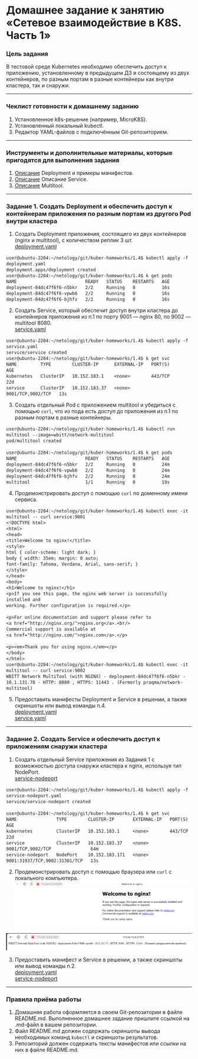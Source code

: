 # Домашнее задание к занятию «Сетевое взаимодействие в K8S. Часть 1»

### Цель задания

В тестовой среде Kubernetes необходимо обеспечить доступ к приложению, установленному в предыдущем ДЗ и состоящему из двух контейнеров, по разным портам в разные контейнеры как внутри кластера, так и снаружи.

------

### Чеклист готовности к домашнему заданию

1. Установленное k8s-решение (например, MicroK8S).
2. Установленный локальный kubectl.
3. Редактор YAML-файлов с подключённым Git-репозиторием.

------

### Инструменты и дополнительные материалы, которые пригодятся для выполнения задания

1. [Описание](https://kubernetes.io/docs/concepts/workloads/controllers/deployment/) Deployment и примеры манифестов.
2. [Описание](https://kubernetes.io/docs/concepts/services-networking/service/) Описание Service.
3. [Описание](https://github.com/wbitt/Network-MultiTool) Multitool.

------

### Задание 1. Создать Deployment и обеспечить доступ к контейнерам приложения по разным портам из другого Pod внутри кластера

1. Создать Deployment приложения, состоящего из двух контейнеров (nginx и multitool), с количеством реплик 3 шт.  
[deployment.yaml](https://github.com/michail-77/kuber-homeworks/blob/main/1.4/deployment.yaml)
```
user@ubuntu-2204:~/netology/git/kuber-homeworks/1.4$ kubectl apply -f deployment.yaml
deployment.apps/deployment created
user@ubuntu-2204:~/netology/git/kuber-homeworks/1.4$ k get pods
NAME                          READY   STATUS    RESTARTS   AGE
deployment-84dc47f6f6-n5bkr   2/2     Running   0          16s
deployment-84dc47f6f6-vpwb6   2/2     Running   0          16s
deployment-84dc47f6f6-bjhfv   2/2     Running   0          16s
```

2. Создать Service, который обеспечит доступ внутри кластера до контейнеров приложения из п.1 по порту 9001 — nginx 80, по 9002 — multitool 8080.  
[service.yaml](https://github.com/michail-77/kuber-homeworks/blob/main/1.4/service.yaml)
```
user@ubuntu-2204:~/netology/git/kuber-homeworks/1.4$ kubectl apply -f service.yaml
service/service created
user@ubuntu-2204:~/netology/git/kuber-homeworks/1.4$ k get svc
NAME         TYPE        CLUSTER-IP      EXTERNAL-IP   PORT(S)             AGE
kubernetes   ClusterIP   10.152.183.1    <none>        443/TCP             22d
service      ClusterIP   10.152.183.37   <none>        9001/TCP,9002/TCP   13s
```
3. Создать отдельный Pod с приложением multitool и убедиться с помощью `curl`, что из пода есть доступ до приложения из п.1 по разным портам в разные контейнеры.
```
user@ubuntu-2204:~/netology/git/kuber-homeworks/1.4$ kubectl run multitool --image=wbitt/network-multitool
pod/multitool created

user@ubuntu-2204:~/netology/git/kuber-homeworks/1.4$ k get pods
NAME                          READY   STATUS    RESTARTS   AGE
deployment-84dc47f6f6-n5bkr   2/2     Running   0          24m
deployment-84dc47f6f6-vpwb6   2/2     Running   0          24m
deployment-84dc47f6f6-bjhfv   2/2     Running   0          24m
multitool                     1/1     Running   0          19s

```
4. Продемонстрировать доступ с помощью `curl` по доменному имени сервиса.
```
user@ubuntu-2204:~/netology/git/kuber-homeworks/1.4$ kubectl exec -it multitool -- curl service:9001
<!DOCTYPE html>
<html>
<head>
<title>Welcome to nginx!</title>
<style>
html { color-scheme: light dark; }
body { width: 35em; margin: 0 auto;
font-family: Tahoma, Verdana, Arial, sans-serif; }
</style>
</head>
<body>
<h1>Welcome to nginx!</h1>
<p>If you see this page, the nginx web server is successfully installed and
working. Further configuration is required.</p>

<p>For online documentation and support please refer to
<a href="http://nginx.org/">nginx.org</a>.<br/>
Commercial support is available at
<a href="http://nginx.com/">nginx.com</a>.</p>

<p><em>Thank you for using nginx.</em></p>
</body>
</html>
user@ubuntu-2204:~/netology/git/kuber-homeworks/1.4$ kubectl exec -it multitool -- curl service:9002
WBITT Network MultiTool (with NGINX) - deployment-84dc47f6f6-n5bkr - 10.1.131.78 - HTTP: 8080 , HTTPS: 11443 . (Formerly praqma/network-multitool)
```
5. Предоставить манифесты Deployment и Service в решении, а также скриншоты или вывод команды п.4.  
[deployment.yaml](https://github.com/michail-77/kuber-homeworks/blob/main/1.4/deployment.yaml)  
[service.yaml](https://github.com/michail-77/kuber-homeworks/blob/main/1.4/service.yaml)  

------

### Задание 2. Создать Service и обеспечить доступ к приложениям снаружи кластера

1. Создать отдельный Service приложения из Задания 1 с возможностью доступа снаружи кластера к nginx, используя тип NodePort.  
[service-nodeport](https://github.com/michail-77/kuber-homeworks/blob/main/1.4/service-nodeport.yaml) 
```
user@ubuntu-2204:~/netology/git/kuber-homeworks/1.4$ kubectl apply -f service-nodeport.yaml
service/service-nodeport created

user@ubuntu-2204:~/netology/git/kuber-homeworks/1.4$ k get svc
NAME               TYPE        CLUSTER-IP       EXTERNAL-IP   PORT(S)                         AGE
kubernetes         ClusterIP   10.152.183.1     <none>        443/TCP                         22d
service            ClusterIP   10.152.183.37    <none>        9001/TCP,9002/TCP               64m
service-nodeport   NodePort    10.152.183.171   <none>        9001:31937/TCP,9002:31301/TCP   13s
```
2. Продемонстрировать доступ с помощью браузера или `curl` с локального компьютера.  
![nginx](https://github.com/michail-77/kuber-homeworks/blob/main/1.4/image/nginx.PNG)  

![multitool](https://github.com/michail-77/kuber-homeworks/blob/main/1.4/image/multitool.PNG)

3. Предоставить манифест и Service в решении, а также скриншоты или вывод команды п.2.  
[deployment.yaml](https://github.com/michail-77/kuber-homeworks/blob/main/1.4/deployment.yaml)  
[service-nodeport](https://github.com/michail-77/kuber-homeworks/blob/main/1.4/service-nodeport.yaml)  

------

### Правила приёма работы

1. Домашняя работа оформляется в своем Git-репозитории в файле README.md. Выполненное домашнее задание пришлите ссылкой на .md-файл в вашем репозитории.
2. Файл README.md должен содержать скриншоты вывода необходимых команд `kubectl` и скриншоты результатов.
3. Репозиторий должен содержать тексты манифестов или ссылки на них в файле README.md.

